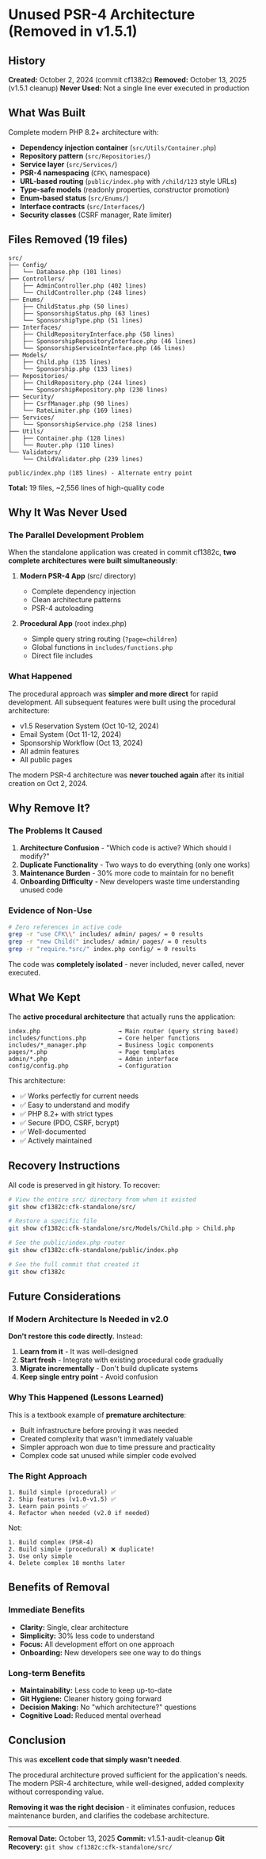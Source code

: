 # Unused PSR-4 Architecture (Removed in v1.5.1)

## History

**Created:** October 2, 2024 (commit cf1382c)
**Removed:** October 13, 2025 (v1.5.1 cleanup)
**Never Used:** Not a single line ever executed in production

## What Was Built

Complete modern PHP 8.2+ architecture with:
- **Dependency injection container** (`src/Utils/Container.php`)
- **Repository pattern** (`src/Repositories/`)
- **Service layer** (`src/Services/`)
- **PSR-4 namespacing** (`CFK\` namespace)
- **URL-based routing** (`public/index.php` with `/child/123` style URLs)
- **Type-safe models** (readonly properties, constructor promotion)
- **Enum-based status** (`src/Enums/`)
- **Interface contracts** (`src/Interfaces/`)
- **Security classes** (CSRF manager, Rate limiter)

## Files Removed (19 files)

```
src/
├── Config/
│   └── Database.php (101 lines)
├── Controllers/
│   ├── AdminController.php (402 lines)
│   └── ChildController.php (248 lines)
├── Enums/
│   ├── ChildStatus.php (50 lines)
│   ├── SponsorshipStatus.php (63 lines)
│   └── SponsorshipType.php (51 lines)
├── Interfaces/
│   ├── ChildRepositoryInterface.php (58 lines)
│   ├── SponsorshipRepositoryInterface.php (46 lines)
│   └── SponsorshipServiceInterface.php (46 lines)
├── Models/
│   ├── Child.php (135 lines)
│   └── Sponsorship.php (133 lines)
├── Repositories/
│   ├── ChildRepository.php (244 lines)
│   └── SponsorshipRepository.php (230 lines)
├── Security/
│   ├── CsrfManager.php (90 lines)
│   └── RateLimiter.php (169 lines)
├── Services/
│   └── SponsorshipService.php (258 lines)
├── Utils/
│   ├── Container.php (128 lines)
│   └── Router.php (110 lines)
└── Validators/
    └── ChildValidator.php (239 lines)

public/index.php (185 lines) - Alternate entry point
```

**Total:** 19 files, ~2,556 lines of high-quality code

## Why It Was Never Used

### The Parallel Development Problem

When the standalone application was created in commit cf1382c, **two complete architectures were built simultaneously**:

1. **Modern PSR-4 App** (src/ directory)
   - Complete dependency injection
   - Clean architecture patterns
   - PSR-4 autoloading

2. **Procedural App** (root index.php)
   - Simple query string routing (`?page=children`)
   - Global functions in `includes/functions.php`
   - Direct file includes

### What Happened

The procedural approach was **simpler and more direct** for rapid development. All subsequent features were built using the procedural architecture:

- v1.5 Reservation System (Oct 10-12, 2024)
- Email System (Oct 11-12, 2024)
- Sponsorship Workflow (Oct 13, 2024)
- All admin features
- All public pages

The modern PSR-4 architecture was **never touched again** after its initial creation on Oct 2, 2024.

## Why Remove It?

### The Problems It Caused

1. **Architecture Confusion** - "Which code is active? Which should I modify?"
2. **Duplicate Functionality** - Two ways to do everything (only one works)
3. **Maintenance Burden** - 30% more code to maintain for no benefit
4. **Onboarding Difficulty** - New developers waste time understanding unused code

### Evidence of Non-Use

```bash
# Zero references in active code
grep -r "use CFK\\" includes/ admin/ pages/ = 0 results
grep -r "new Child(" includes/ admin/ pages/ = 0 results
grep -r "require.*src/" index.php config/ = 0 results
```

The code was **completely isolated** - never included, never called, never executed.

## What We Kept

The **active procedural architecture** that actually runs the application:

```
index.php                      → Main router (query string based)
includes/functions.php         → Core helper functions
includes/*_manager.php         → Business logic components
pages/*.php                    → Page templates
admin/*.php                    → Admin interface
config/config.php              → Configuration
```

This architecture:
- ✅ Works perfectly for current needs
- ✅ Easy to understand and modify
- ✅ PHP 8.2+ with strict types
- ✅ Secure (PDO, CSRF, bcrypt)
- ✅ Well-documented
- ✅ Actively maintained

## Recovery Instructions

All code is preserved in git history. To recover:

```bash
# View the entire src/ directory from when it existed
git show cf1382c:cfk-standalone/src/

# Restore a specific file
git show cf1382c:cfk-standalone/src/Models/Child.php > Child.php

# See the public/index.php router
git show cf1382c:cfk-standalone/public/index.php

# See the full commit that created it
git show cf1382c
```

## Future Considerations

### If Modern Architecture Is Needed in v2.0

**Don't restore this code directly.** Instead:

1. **Learn from it** - It was well-designed
2. **Start fresh** - Integrate with existing procedural code gradually
3. **Migrate incrementally** - Don't build duplicate systems
4. **Keep single entry point** - Avoid confusion

### Why This Happened (Lessons Learned)

This is a textbook example of **premature architecture**:

- Built infrastructure before proving it was needed
- Created complexity that wasn't immediately valuable
- Simpler approach won due to time pressure and practicality
- Complex code sat unused while simpler code evolved

### The Right Approach

```
1. Build simple (procedural) ✅
2. Ship features (v1.0-v1.5) ✅
3. Learn pain points ✅
4. Refactor when needed (v2.0 if needed)
```

Not:
```
1. Build complex (PSR-4)
2. Build simple (procedural) ❌ duplicate!
3. Use only simple
4. Delete complex 18 months later
```

## Benefits of Removal

### Immediate Benefits

- **Clarity:** Single, clear architecture
- **Simplicity:** 30% less code to understand
- **Focus:** All development effort on one approach
- **Onboarding:** New developers see one way to do things

### Long-term Benefits

- **Maintainability:** Less code to keep up-to-date
- **Git Hygiene:** Cleaner history going forward
- **Decision Making:** No "which architecture?" questions
- **Cognitive Load:** Reduced mental overhead

## Conclusion

This was **excellent code that simply wasn't needed**.

The procedural architecture proved sufficient for the application's needs. The modern PSR-4 architecture, while well-designed, added complexity without corresponding value.

**Removing it was the right decision** - it eliminates confusion, reduces maintenance burden, and clarifies the codebase architecture.

---

**Removal Date:** October 13, 2025
**Commit:** v1.5.1-audit-cleanup
**Git Recovery:** `git show cf1382c:cfk-standalone/src/`
